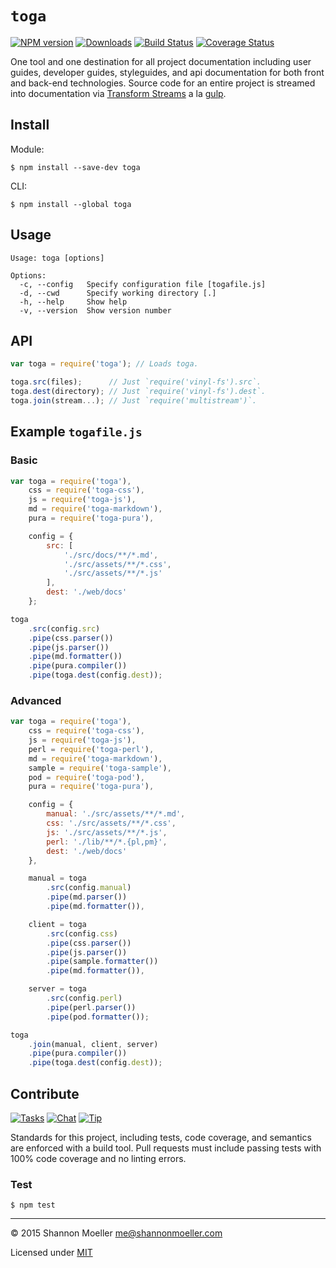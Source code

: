 # `toga`

[![NPM version][npm-img]][npm-url] [![Downloads][downloads-img]][npm-url] [![Build Status][travis-img]][travis-url] [![Coverage Status][coveralls-img]][coveralls-url]

One tool and one destination for all project documentation including user guides, developer guides, styleguides, and api documentation for both front and back-end technologies. Source code for an entire project is streamed into documentation via [Transform Streams](http://nodejs.org/api/stream.html#stream_class_stream_transform) a la [gulp](http://gulpjs.com/).

## Install

Module:

    $ npm install --save-dev toga

CLI:

    $ npm install --global toga

## Usage

```
Usage: toga [options]

Options:
  -c, --config   Specify configuration file [togafile.js]
  -d, --cwd      Specify working directory [.]
  -h, --help     Show help
  -v, --version  Show version number
```

## API

```js
var toga = require('toga'); // Loads toga.

toga.src(files);      // Just `require('vinyl-fs').src`.
toga.dest(directory); // Just `require('vinyl-fs').dest`.
toga.join(stream...); // Just `require('multistream')`.
```

## Example `togafile.js`

### Basic

```js
var toga = require('toga'),
    css = require('toga-css'),
    js = require('toga-js'),
    md = require('toga-markdown'),
    pura = require('toga-pura'),

    config = {
        src: [
            './src/docs/**/*.md',
            './src/assets/**/*.css',
            './src/assets/**/*.js'
        ],
        dest: './web/docs'
    };

toga
    .src(config.src)
    .pipe(css.parser())
    .pipe(js.parser())
    .pipe(md.formatter())
    .pipe(pura.compiler())
    .pipe(toga.dest(config.dest));
```

### Advanced

```js
var toga = require('toga'),
    css = require('toga-css'),
    js = require('toga-js'),
    perl = require('toga-perl'),
    md = require('toga-markdown'),
    sample = require('toga-sample'),
    pod = require('toga-pod'),
    pura = require('toga-pura'),

    config = {
        manual: './src/assets/**/*.md',
        css: './src/assets/**/*.css',
        js: './src/assets/**/*.js',
        perl: './lib/**/*.{pl,pm}',
        dest: './web/docs'
    },

    manual = toga
        .src(config.manual)
        .pipe(md.parser())
        .pipe(md.formatter()),

    client = toga
        .src(config.css)
        .pipe(css.parser())
        .pipe(js.parser())
        .pipe(sample.formatter())
        .pipe(md.formatter()),

    server = toga
        .src(config.perl)
        .pipe(perl.parser())
        .pipe(pod.formatter());

toga
    .join(manual, client, server)
    .pipe(pura.compiler())
    .pipe(toga.dest(config.dest));
```

## Contribute

[![Tasks][waffle-img]][waffle-url] [![Chat][gitter-img]][gitter-url] [![Tip][gittip-img]][gittip-url]

Standards for this project, including tests, code coverage, and semantics are enforced with a build tool. Pull requests must include passing tests with 100% code coverage and no linting errors.

### Test

    $ npm test

----

© 2015 Shannon Moeller <me@shannonmoeller.com>

Licensed under [MIT](http://shannonmoeller.com/mit.txt)

[coveralls-img]: http://img.shields.io/coveralls/togajs/toga/master.svg?style=flat-square
[coveralls-url]: https://coveralls.io/r/togajs/toga
[downloads-img]: http://img.shields.io/npm/dm/toga.svg?style=flat-square
[gitter-img]:    http://img.shields.io/badge/chat-togajs/toga-blue.svg?style=flat-square
[gitter-url]:    https://gitter.im/togajs/toga
[gittip-img]:    http://img.shields.io/gittip/shannonmoeller.svg?style=flat-square
[gittip-url]:    https://www.gittip.com/shannonmoeller
[npm-img]:       http://img.shields.io/npm/v/toga.svg?style=flat-square
[npm-url]:       https://npmjs.org/package/toga
[travis-img]:    http://img.shields.io/travis/togajs/toga.svg?style=flat-square
[travis-url]:    https://travis-ci.org/togajs/toga
[waffle-img]:    http://img.shields.io/github/issues/togajs/toga.svg?style=flat-square
[waffle-url]:    http://waffle.io/togajs/toga
